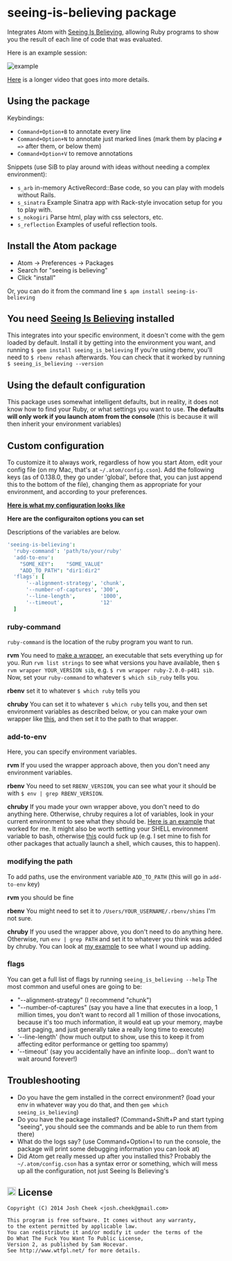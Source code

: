 # seeing-is-believing package

Integrates Atom with [Seeing Is Believing](https://github.com/JoshCheek/seeing_is_believing),
allowing Ruby programs to show you the result of each line of code that was evaluated.

Here is an example session:

![example](https://s3.amazonaws.com/josh.cheek/images/scratch/sib-example1.gif)

[Here](https://vimeo.com/73866851) is a longer video that goes into more details.

## Using the package

Keybindings:

* `Command+Option+B` to annotate every line
* `Command+Option+N` to annotate just marked lines (mark them by placing `# =>` after them, or below them)
* `Command+Option+V` to remove annotations

Snippets (use SiB to play around with ideas without needing a complex environment):

* `s_arb` in-memory ActiveRecord::Base code, so you can play with models without Rails.
* `s_sinatra` Example Sinatra app with Rack-style invocation setup for you to play with.
* `s_nokogiri` Parse html, play with css selectors, etc.
* `s_reflection` Examples of useful reflection tools.


## Install the Atom package

* Atom -> Preferences -> Packages
* Search for "seeing is believing"
* Click "install"

Or, you can do it from the command line `$ apm install seeing-is-believing`


## You need [Seeing Is Believing](https://github.com/JoshCheek/seeing_is_believing) installed

This integrates into your specific environment, it doesn't come with the gem loaded by default.
Install it by getting into the environment you want, and running `$ gem install seeing_is_believing`
If you're using rbenv, you'll need to `$ rbenv rehash` afterwards. You can check that it worked
by running `$ seeing_is_believing --version`

## Using the default configuration

This package uses somewhat intelligent defaults,
but in reality, it does not know how to find your Ruby, or what settings you want to use.
**The defaults will only work if you launch atom from the console**
(this is because it will then inherit your environment variables)

## Custom configuration

To customize it to always work, regardless of how you start Atom, edit your config file
(on my Mac, that's at `~/.atom/config.cson`).
Add the following keys (as of 0.138.0, they go under 'global', before that,
you can just append this to the bottom of the file),
changing them as appropriate for your environment,
and according to your preferences.

[**Here is what my configuration looks like**](https://gist.github.com/JoshCheek/ff2a4e82587b68f3b190)

**Here are the configuraiton options you can set**

Descriptions of the variables are below.

```coffeescript
'seeing-is-believing':
  'ruby-command': 'path/to/your/ruby'
  'add-to-env':
    "SOME_KEY":    "SOME_VALUE"
    "ADD_TO_PATH": "dir1:dir2"
  'flags': [
      '--alignment-strategy', 'chunk',
      '--number-of-captures', '300',
      '--line-length',        '1000',
      '--timeout',            '12'
  ]
```

### ruby-command

`ruby-command` is the location of the ruby program you want to run.

**rvm** You need to [make a wrapper](https://rvm.io/integration/textmate),
an executable that sets everything up for you. Run `rvm list strings` to see
what versions you have available, then `$ rvm wrapper YOUR_VERSION sib`, e.g.
`$ rvm wrapper ruby-2.0.0-p481 sib`. Now, set your `ruby-command` to
whatever `$ which sib_ruby` tells you.

**rbenv** set it to whatever `$ which ruby` tells you

**chruby** You can set it to whatever `$ which ruby` tells you,
and then set environment variables as described below,
or you can make your own wrapper like [this](https://github.com/JoshCheek/dotfiles/blob/c307d7c0af66c616281c82b48f0f28d3ea190a40/bin/sib_ruby),
and then set it to the path to that wrapper.


### add-to-env

Here, you can specify environment variables.

**rvm** If you used the wrapper approach above, then you don't need any environment variables.

**rbenv** You need to set `RBENV_VERSION`,
you can see what your it should be with `$ env | grep RBENV_VERSION`.

**chruby** If you made your own wrapper above, you don't need to do anything here.
Otherwise, chruby requires a lot of variables,
look in your current environment to see what they should be.
[Here is an example](https://github.com/JoshCheek/atom-seeing-is-believing/blob/d271293ee62deb3f7748ce2fa5343b1efc4a50de/lib/seeing-is-believing.coffee#L54-65)
that worked for me.
It might also be worth setting your SHELL environment variable
to bash, otherwise [this](https://github.com/postmodern/chruby/blob/dadcdba85e50fd2b62930d6bb7835972873f879b/bin/chruby-exec#L36)
could fuck up (e.g. I set mine to fish for other packages that actually launch a shell,
which causes, this to happen).


### modifying the path
To add paths, use the environment variable `ADD_TO_PATH` (this will go in `add-to-env` key)

**rvm** you should be fine

**rbenv** You might need to set it to `/Users/YOUR_USERNAME/.rbenv/shims` I'm not sure.

**chruby** If you used the wrapper above, you don't need to do anything here.
Otherwise, run `env | grep PATH` and set it to whatever you think was added by chruby.
You can look at [my example](https://github.com/JoshCheek/atom-seeing-is-believing/blob/d271293ee62deb3f7748ce2fa5343b1efc4a50de/lib/seeing-is-believing.coffee#L54-65)
to see what I wound up adding.


### flags

You can get a full list of flags by running `seeing_is_believing --help`
The most common and useful ones are going to be:

* "--alignment-strategy" (I recommend "chunk")
* "--number-of-captures" (say you have a line that executes in a loop, 1 million times,
  you don't want to record all 1 million of those invocations, because it's too much information,
  it would eat up your memory, maybe start paging, and just generally take a really long time to execute)
* '--line-length' (how much output to show, use this to keep it from affecting editor performance or getting too spammy)
* '--timeout' (say you accidentally have an infinite loop... don't want to wait around forever!)


## Troubleshooting

* Do you have the gem installed in the correct environment? (load your env in whatever way you do that, and then `gem which seeing_is_believing`)
* Do you have the package installed? (Command+Shift+P and start typing "seeing", you should see the commands and be able to run them from there)
* What do the logs say? (use Command+Option+I to run the console, the package will print some debugging information you can look at)
* Did Atom get really messed up after you installed this? Probably the `~/.atom/config.cson` has a syntax error or something, which will mess up all the configuration, not just Seeing Is Believing's

## <a href="http://www.wtfpl.net/"><img src="http://www.wtfpl.net/wp-content/uploads/2012/12/wtfpl.svg" height="20" alt="WTFPL" /></a> License

    Copyright (C) 2014 Josh Cheek <josh.cheek@gmail.com>

    This program is free software. It comes without any warranty,
    to the extent permitted by applicable law.
    You can redistribute it and/or modify it under the terms of the
    Do What The Fuck You Want To Public License,
    Version 2, as published by Sam Hocevar.
    See http://www.wtfpl.net/ for more details.
